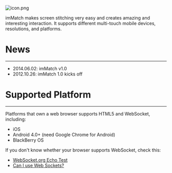 ![icon.png](https://bitbucket.org/repo/oRzpRo/images/2891484701-icon.png)

imMatch makes screen stitching very easy and creates amazing and interesting interaction. It supports different multi-touch mobile devices, resolutions, and platforms.

# News #
---
* 2014.06.02: imMatch v1.0
* 2012.10.26: imMatch 1.0 kicks off

# Supported Platform #
---
Platforms that own a web browser supports HTML5 and WebSocket, including:
* iOS
* Android 4.0+ (need Google Chrome for Android)
* BlackBerry OS

If you don't know whether your browser supports WebSocket, check this:
* [WebSocket.org Echo Test](http://www.websocket.org/echo.html)
* [Can I use Web Sockets?](http://caniuse.com/websockets)